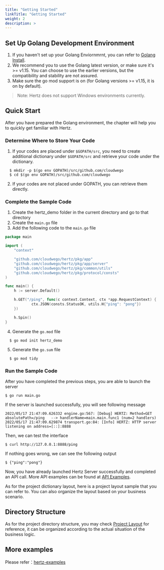 ```yaml
---
title: "Getting Started"
linkTitle: "Getting Started"
weight: 2
description: >
---
```


## Set Up Golang Development Environment
1. If you haven't set up your Golang Enviornmrnt, you can refer to [Golang Install](https://golang.org/doc/install).
2. We recommend you to use the Golang latest version, or make sure it's >= v1.15. You can choose to use the earlier versions, but the compatibility and stability are not assured.
3. Make sure the go mod support is on (for Golang versions >= v1.15, it is on by default).

> Note: Hertz does not support Windows environments currently.

## Quick Start
After you have prepared the Golang environment, the chapter will help you to quickly get familiar with Hertz.

### Determine Where to Store Your Code
1. If your codes are placed under `$GOPATH/src`, you need to create additional dictionary under `$GOPATH/src` and retrieve your code under the dictionary.
```console
  $ mkdir -p $(go env GOPATH)/src/github.com/cloudwego
  $ cd $(go env GOPATH)/src/github.com/cloudwego
```
2. If your codes are not placed under GOPATH, you can retrieve them directly.

### Complete the Sample Code
1. Create the hertz_demo folder in the current directory and go to that directory
2. Create the `main.go` file
3. Add the following code to the `main.go` file
```go
package main

import (
    "context"

	"github.com/cloudwego/hertz/pkg/app"
	"github.com/cloudwego/hertz/pkg/app/server"
	"github.com/cloudwego/hertz/pkg/common/utils"
	"github.com/cloudwego/hertz/pkg/protocol/consts"
)

func main() {
    h := server.Default()

    h.GET("/ping", func(c context.Context, ctx *app.RequestContext) {
            ctx.JSON(consts.StatusOK, utils.H{"ping": "pong"})
    })

    h.Spin()
}
```

4. Generate the `go.mod` file
```console
  $ go mod init hertz_demo
```
5. Generate the `go.sum` file
```console
  $ go mod tidy
```

### Run the Sample Code
After you have completed the previous steps, you are able to launch the server
```console
$ go run main.go
```
If the server is launched successfully, you will see following message
```console
2022/05/17 21:47:09.626332 engine.go:567: [Debug] HERTZ: Method=GET    absolutePath=/ping   --> handlerName=main.main.func1 (num=2 handlers)
2022/05/17 21:47:09.629874 transport.go:84: [Info] HERTZ: HTTP server listening on address=[::]:8888
```
Then, we can test the interface
```console
$ curl http://127.0.0.1:8888/ping
```
If nothing goes wrong, we can see the following output
```console
$ {"ping":"pong"}
```
Now, you have already launched Hertz Server successfully and completed an API call. More API examples can be found at [API Examples](https://pkg.go.dev/github.com/cloudwego/hertz).

As for the project dictionary layout, here is a project layout sample that you can refer to. You can also organize the layout based on your business scenario.

## Directory Structure
As for the project directory structure, you may check [Project Layout](https://github.com/golang-standards/project-layout) for reference,
it can be organized according to the actual situation of the business logic.

## More examples
Please refer：[hertz-examples](https://github.com/cloudwego/hertz-examples)

